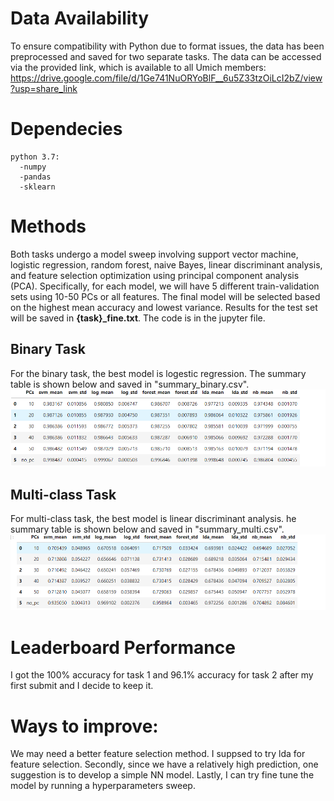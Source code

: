 

# Data Availability
To ensure compatibility with Python due to format issues, the data has been preprocessed and saved for two separate tasks. The data can be accessed via the provided link, which is available to all Umich members:   
https://drive.google.com/file/d/1Ge741NuORYoBlF__6u5Z33tzOiLcI2bZ/view?usp=share_link

# Dependecies
```
python 3.7:  
  -numpy  
  -pandas  
  -sklearn  
 ```
# Methods  
Both tasks undergo a model sweep involving support vector machine, logistic regression, random forest, naive Bayes, linear discriminant analysis, and feature selection optimization using principal component analysis (PCA). Specifically, for each model, we will have 5 different train-validation sets using 10-50 PCs or all features. The final model will be selected based on the highest mean accuracy and lowest variance. Results for the test set will be saved in **{task}_fine.txt**. The code is in the jupyter file.  
  
## Binary Task
For the binary task, the best model is logestic regression. The summary table is shown below and saved in "summary_binary.csv".  
![table_binary](https://github.com/cyclopenta/bios626_midterm1/blob/main/table_binary.png)  
  
## Multi-class Task
For multi-class task, the best model is linear discriminant analysis. he summary table is shown below and saved in "summary_multi.csv".  
![table_multi](https://github.com/cyclopenta/bios626_midterm1/blob/main/table_multi.png)

# Leaderboard Performance  
I got the 100% accuracy for task 1 and 96.1% accuracy for task 2 after my first submit and I decide to keep it.


# Ways to improve:  
We may need a better feature selection method. I suppsed to try lda for feature selection. Secondly, since we have a relatively high prediction, one suggestion is to develop a simple NN model. Lastly, I can try fine tune the model by running a hyperparameters sweep.  
